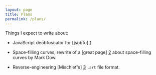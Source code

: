 ```yaml
---
layout: page
title: Plans
permalink: /plans/
---
```


Things I expect to write about:

- JavaScript deobfuscator for [jsobfu] [1].

- Space-filling curves, rewrite of a [great page] [2] about space-filling curves by Mark Dow.

- Reverse-engineering [Mischief's] [3] `.art` file format.


[1]: https://community.rapid7.com/community/metasploit/blog/2014/12/27/improvements-to-jsobfu
[2]: http://m1el.eu/spacefill/lcni.uoregon.edu/~dow/Geek_art/Simple_recursive_systems/2-D/Space-filling_curves/Space-filling_curve_L-systems.html
[3]: https://www.madewithmischief.com/
